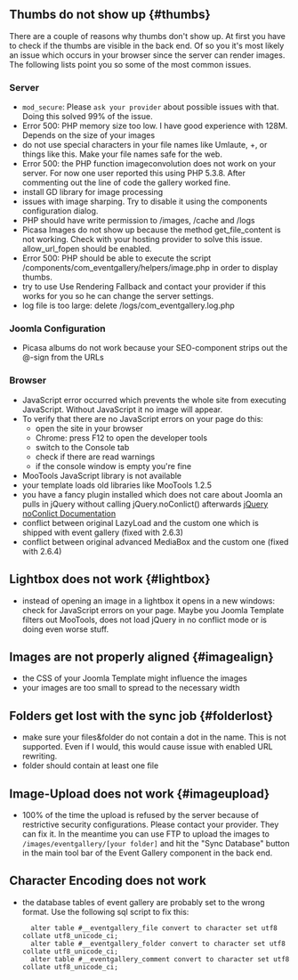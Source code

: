 ## Thumbs do not show up {#thumbs}

There are a couple of reasons why thumbs don't show up. At first you have to check if the thumbs are visible in the back end. Of so you it's most likely an issue which occurs in your browser since the server can render images. The following lists point you so some of the most common issues.

### Server

- `mod_secure`: Please `ask your provider` about possible issues with that. Doing this solved 99% of the issue.
- Error 500: PHP memory size too low. I have good experience with 128M. Depends on the size of your images
- do not use special characters in your file names like Umlaute, +, or things like this. Make your file names safe for the web.
- Error 500: the PHP function imageconvolution does not work on your server. For now one user reported this using PHP 5.3.8. After commenting out the line of code the gallery worked fine.
- install GD library for image processing
- issues with image sharping. Try to disable it using the components configuration dialog.
- PHP should have write permission to /images, /cache and /logs
- Picasa Images do not show up because the method get\_file\_content is not working. Check with your hosting provider to solve this issue. allow_url_fopen should be enabled.
- Error 500: PHP should be able to execute the script /components/com_eventgallery/helpers/image.php in order to display thumbs.
- try to use Use Rendering Fallback and contact your provider if this works for you so he can change the server settings.
- log file is too large: delete /logs/com_eventgallery.log.php

### Joomla Configuration

- Picasa albums do not work because your SEO-component strips out the @-sign from the URLs


### Browser

- JavaScript error occurred which prevents the whole site from executing JavaScript. Without JavaScript it no image will appear.
- To verify that there are no JavaScript errors on your page do this:
	- open the site in your browser
	- Chrome: press F12 to open the developer tools
	- switch to the Console tab
	- check if there are read warnings
	- if the console window is empty you're fine
- MooTools JavaScript library is not available
- your template loads old libraries like MooTools 1.2.5
- you have a fancy plugin installed which does not care about Joomla an pulls in jQuery without calling jQuery.noConlict() afterwards [jQuery noConlict Documentation](http://api.jquery.com/jQuery.noConflict/)
- conflict between original LazyLoad and the custom one which is shipped with event gallery (fixed with 2.6.3)
- conflict between original advanced MediaBox and the custom one (fixed with 2.6.4)


## Lightbox does not work {#lightbox}

- instead of opening an image in a lightbox it opens in a new windows: check for JavaScript errors on your page. Maybe you Joomla Template filters out MooTools, does not load jQuery in no conflict mode or is doing even worse stuff. 


## Images are not properly aligned {#imagealign}

- the CSS of your Joomla Template might influence the images 
- your images are too small to spread to the necessary width


## Folders get lost with the sync job {#folderlost}

- make sure your files&folder do not contain a dot in the name. This is not supported. Even if I would, this would cause issue with enabled URL rewriting.
- folder should contain at least one file


## Image-Upload does not work {#imageupload}

- 100% of the time the upload is refused by the server because of restrictive security configurations. Please contact your provider. They can fix it. In the meantime you can use FTP to upload the images to `/images/eventgallery/[your folder]` and hit the "Sync Database" button in the main tool bar of the Event Gallery component in the back end.

## Character Encoding does not work

- the database tables of event gallery are probably set to the wrong format. Use the following sql script to fix this: 

		alter table #__eventgallery_file convert to character set utf8 collate utf8_unicode_ci;
	    alter table #__eventgallery_folder convert to character set utf8 collate utf8_unicode_ci;
	    alter table #__eventgallery_comment convert to character set utf8 collate utf8_unicode_ci;